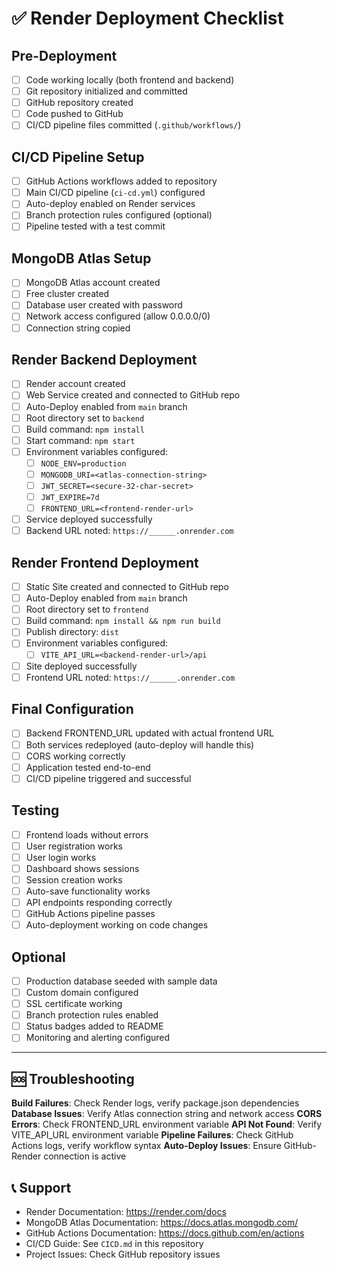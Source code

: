 # ✅ Render Deployment Checklist

## Pre-Deployment
- [ ] Code working locally (both frontend and backend)
- [ ] Git repository initialized and committed
- [ ] GitHub repository created
- [ ] Code pushed to GitHub
- [ ] CI/CD pipeline files committed (`.github/workflows/`)

## CI/CD Pipeline Setup
- [ ] GitHub Actions workflows added to repository
- [ ] Main CI/CD pipeline (`ci-cd.yml`) configured
- [ ] Auto-deploy enabled on Render services
- [ ] Branch protection rules configured (optional)
- [ ] Pipeline tested with a test commit

## MongoDB Atlas Setup
- [ ] MongoDB Atlas account created
- [ ] Free cluster created
- [ ] Database user created with password
- [ ] Network access configured (allow 0.0.0.0/0)
- [ ] Connection string copied

## Render Backend Deployment
- [ ] Render account created
- [ ] Web Service created and connected to GitHub repo
- [ ] Auto-Deploy enabled from `main` branch
- [ ] Root directory set to `backend`
- [ ] Build command: `npm install`
- [ ] Start command: `npm start`
- [ ] Environment variables configured:
  - [ ] `NODE_ENV=production`
  - [ ] `MONGODB_URI=<atlas-connection-string>`
  - [ ] `JWT_SECRET=<secure-32-char-secret>`
  - [ ] `JWT_EXPIRE=7d`
  - [ ] `FRONTEND_URL=<frontend-render-url>`
- [ ] Service deployed successfully
- [ ] Backend URL noted: `https://______.onrender.com`

## Render Frontend Deployment
- [ ] Static Site created and connected to GitHub repo
- [ ] Auto-Deploy enabled from `main` branch
- [ ] Root directory set to `frontend`
- [ ] Build command: `npm install && npm run build`
- [ ] Publish directory: `dist`
- [ ] Environment variables configured:
  - [ ] `VITE_API_URL=<backend-render-url>/api`
- [ ] Site deployed successfully
- [ ] Frontend URL noted: `https://______.onrender.com`

## Final Configuration
- [ ] Backend FRONTEND_URL updated with actual frontend URL
- [ ] Both services redeployed (auto-deploy will handle this)
- [ ] CORS working correctly
- [ ] Application tested end-to-end
- [ ] CI/CD pipeline triggered and successful

## Testing
- [ ] Frontend loads without errors
- [ ] User registration works
- [ ] User login works
- [ ] Dashboard shows sessions
- [ ] Session creation works
- [ ] Auto-save functionality works
- [ ] API endpoints responding correctly
- [ ] GitHub Actions pipeline passes
- [ ] Auto-deployment working on code changes

## Optional
- [ ] Production database seeded with sample data
- [ ] Custom domain configured
- [ ] SSL certificate working
- [ ] Branch protection rules enabled
- [ ] Status badges added to README
- [ ] Monitoring and alerting configured

---

## 🆘 Troubleshooting

**Build Failures**: Check Render logs, verify package.json dependencies
**Database Issues**: Verify Atlas connection string and network access
**CORS Errors**: Check FRONTEND_URL environment variable
**API Not Found**: Verify VITE_API_URL environment variable
**Pipeline Failures**: Check GitHub Actions logs, verify workflow syntax
**Auto-Deploy Issues**: Ensure GitHub-Render connection is active

## 📞 Support

- Render Documentation: https://render.com/docs
- MongoDB Atlas Documentation: https://docs.atlas.mongodb.com/
- GitHub Actions Documentation: https://docs.github.com/en/actions
- CI/CD Guide: See `CICD.md` in this repository
- Project Issues: Check GitHub repository issues
